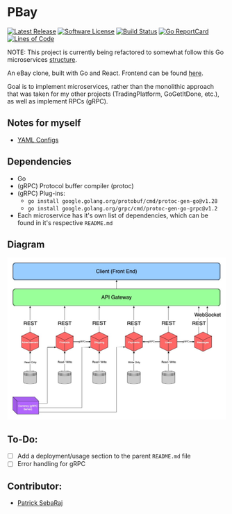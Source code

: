 # PBay
[![Latest Release](https://img.shields.io/github/v/release/psebaraj/pbay?include_prereleases&style=for-the-badge)](https://github.com/psebaraj/pbay/releases)
[![Software License](https://img.shields.io/badge/license-MIT-brightgreen.svg?style=for-the-badge)](/LICENSE)
[![Build Status](https://img.shields.io/github/workflow/status/psebaraj/pbay/Go?style=for-the-badge)](https://github.com/PSebaRaj/pbay/actions/workflows/go.yml)
[![Go ReportCard](https://goreportcard.com/badge/github.com/psebaraj/pbay?style=for-the-badge)](https://goreportcard.com/report/psebaraj/pbay)
[![Lines of Code](https://img.shields.io/tokei/lines/github/psebaraj/pbay?style=for-the-badge)](https://github.com/psebaraj/pbay/actions)

NOTE: This project is currently being refactored to somewhat follow this Go microservices [structure](https://betterprogramming.pub/how-are-you-structuring-your-go-microservices-a355d6293932).

An eBay clone, built with Go and React. Frontend can be found [here](https://github.com/PSebaRaj/pBay-Frontend).

Goal is to implement microservices, rather than the monolithic approach that was taken for my other projects (TradingPlatform, GoGetItDone, etc.), as well as implement RPCs (gRPC).

## Notes for myself
- [YAML Configs](https://dev.to/koddr/let-s-write-config-for-your-golang-web-app-on-right-way-yaml-5ggp)

## Dependencies
- Go
- (gRPC) Protocol buffer compiler (protoc)
- (gRPC) Plug-ins:
	- `go install google.golang.org/protobuf/cmd/protoc-gen-go@v1.28`
	- `go install google.golang.org/grpc/cmd/protoc-gen-go-grpc@v1.2`
- Each microservice has it's own list of dependencies, which can be found in it's respective `README.md`

## Diagram
![pBay](https://github.com/PSebaRaj/pBay/blob/main/PBayDiagram.jpg)

## To-Do:
- [ ] Add a deployment/usage section to the parent `README.md` file
- [ ] Error handling for gRPC

## Contributor:
- [Patrick SebaRaj](https://github.com/PSebaRaj)
